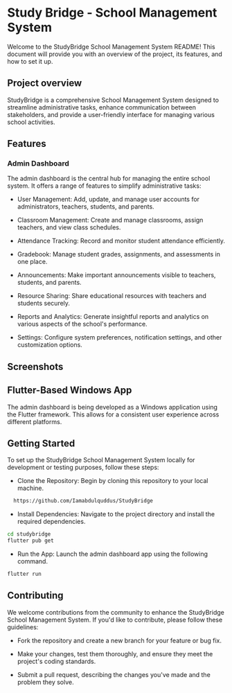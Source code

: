 
# Study Bridge - School Management System

Welcome to the StudyBridge School Management System README! This document will provide you with an overview of the project, its features, and how to set it up.


## Project overview
StudyBridge is a comprehensive School Management System designed to streamline administrative tasks, enhance communication between stakeholders, and provide a user-friendly interface for managing various school activities.



## Features
### Admin Dashboard
The admin dashboard is the central hub for managing the entire school system. It offers a range of features to simplify administrative tasks:

- User Management: Add, update, and manage user accounts for administrators, teachers, students, and parents.

- Classroom Management: Create and manage classrooms, assign teachers, and view class schedules.

- Attendance Tracking: Record and monitor student attendance efficiently.

- Gradebook: Manage student grades, assignments, and assessments in one place.

- Announcements: Make important announcements visible to teachers, students, and parents.

- Resource Sharing: Share educational resources with teachers and students securely.

- Reports and Analytics: Generate insightful reports and analytics on various aspects of the school's performance.

- Settings: Configure system preferences, notification settings, and other customization options.



## Screenshots

[//]: # (![App Screenshot]&#40;https://via.placeholder.com/468x300?text=App+Screenshot+Here&#41;)


## Flutter-Based Windows App

The admin dashboard is being developed as a Windows application using the Flutter framework. This allows for a consistent user experience across different platforms.
## Getting Started

To set up the StudyBridge School Management System locally for development or testing purposes, follow these steps:

- Clone the Repository: Begin by cloning this repository to your local machine.

```bash
  https://github.com/Iamabdulquddus/StudyBridge
```
-  Install Dependencies: Navigate to the project directory and install the required dependencies.

```bash
cd studybridge
flutter pub get
```

- Run the App: Launch the admin dashboard app using the following command.

```bash
flutter run
```
## Contributing

We welcome contributions from the community to enhance the StudyBridge School Management System. If you'd like to contribute, please follow these guidelines:

- Fork the repository and create a new branch for your feature or bug fix.

- Make your changes, test them thoroughly, and ensure they meet the project's coding standards.

- Submit a pull request, describing the changes you've made and the problem they solve.

